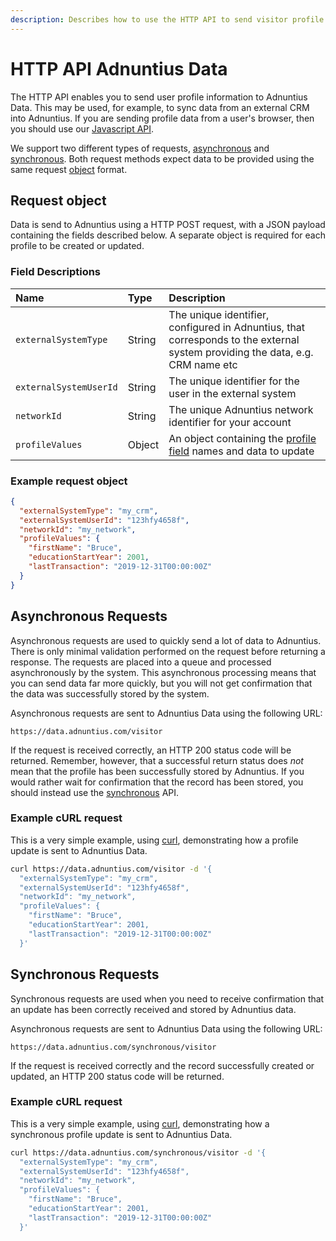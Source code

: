 ```yaml
---
description: Describes how to use the HTTP API to send visitor profile information to Adnuntius Data
---
```


# HTTP API Adnuntius Data

The HTTP API enables you to send user profile information to Adnuntius Data. This may be used, for example, to sync data from an external CRM into Adnuntius. If you are sending profile data from a user's browser, then you should use our [Javascript API](javascript.md).

We support two different types of requests, [asynchronous](#asynchronous-requests) and [synchronous](#synchronous-requests). Both request methods expect data to be provided using the same request [object](#request-object) format.

## Request object

Data is send to Adnuntius using a HTTP POST request, with a JSON payload containing the fields described below. A separate object is required for each profile to be created or updated.

### Field Descriptions

| Name | Type | Description |
| :--- | :--- | :--- |
| `externalSystemType` | String | The unique identifier, configured in Adnuntius, that corresponds to the external system providing the data, e.g. CRM name etc  |
| `externalSystemUserId` | String | The unique identifier for the user in the external system |
| `networkId` | String | The unique Adnuntius network identifier for your account |
| `profileValues` | Object | An object containing the [profile field](fields.md) names and data to update |

### Example request object

```json
{
  "externalSystemType": "my_crm",
  "externalSystemUserId": "123hfy4658f",
  "networkId": "my_network",
  "profileValues": {
    "firstName": "Bruce",
    "educationStartYear": 2001,
    "lastTransaction": "2019-12-31T00:00:00Z"
  }
}
```

## Asynchronous Requests

Asynchronous requests are used to quickly send a lot of data to Adnuntius. There is only minimal validation performed on the request before returning a response. The requests are placed into a queue and processed asynchronously by the system. This asynchronous processing means that you can send data far more quickly, but you will not get confirmation that the data was successfully stored by the system.

Asynchronous requests are sent to Adnuntius Data using the following URL:

`https://data.adnuntius.com/visitor`

If the request is received correctly, an HTTP 200 status code will be returned. Remember, however, that a successful return status does *not* mean that the profile has been successfully stored by Adnuntius. If you would rather wait for confirmation that the record has been stored, you should instead use the [synchronous](#synchronous-requests) API.

### Example cURL request

This is a very simple example, using [curl](https://curl.haxx.se), demonstrating how a profile update is sent to Adnuntius Data.

```bash
curl https://data.adnuntius.com/visitor -d '{
  "externalSystemType": "my_crm",
  "externalSystemUserId": "123hfy4658f",
  "networkId": "my_network",
  "profileValues": {
    "firstName": "Bruce",
    "educationStartYear": 2001,
    "lastTransaction": "2019-12-31T00:00:00Z"
  }' 
```

## Synchronous Requests

Synchronous requests are used when you need to receive confirmation that an update has been correctly received and stored by Adnuntius data.

Asynchronous requests are sent to Adnuntius Data using the following URL:

`https://data.adnuntius.com/synchronous/visitor`

If the request is received correctly and the record successfully created or updated, an HTTP 200 status code will be returned.

### Example cURL request

This is a very simple example, using [curl](https://curl.haxx.se), demonstrating how a synchronous profile update is sent to Adnuntius Data.

```bash
curl https://data.adnuntius.com/synchronous/visitor -d '{
  "externalSystemType": "my_crm",
  "externalSystemUserId": "123hfy4658f",
  "networkId": "my_network",
  "profileValues": {
    "firstName": "Bruce",
    "educationStartYear": 2001,
    "lastTransaction": "2019-12-31T00:00:00Z"
  }' 
```
